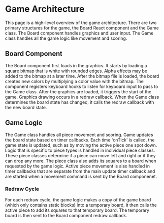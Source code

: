 # Game Architecture

This page is a high-level overview of the game architecture. There are two primary structures for the game, the Board React component and the Game class. The Board component handles graphics and user input. The Game class handles all the game logic like movement and scoring.

## Board Component
The Board component first loads in the graphics. It starts by loading a square bitmap that is white with rounded edges. Alpha effects may be added to the bitmap at a later time. After the bitmap file is loaded, the board creates new colors by multiplying a color value with the bitmap. The component registers keyboard hooks to listen for keyboard input to pass to the Game class. After the graphics are loaded, it triggers the start of the game. Graphics drawing occurs in a redraw callback. When the Game class determines the board state has changed, it calls the redraw callback with the new board state.

## Game Logic
The Game class handles all piece movement and scoring. Game updates the board state based on timer callbacks. Each time 'onTick' is called, the game state is updated, such as by moving the active piece one spot down. Logic that is specific to piece types is handled in individual piece classes. These piece classes determine if a piece can move left and right or if they can drop any more. The piece class also adds its squares to a board when requested by the game logic. Active piece movement is also handled in timer callbacks that are separate from the main update timer callback and are started when a movement command is sent by the Board componenet.

### Redraw Cycle
For each redraw cycle, the game logic makes a copy of the game board (which only contains static blocks) into a temporary board, it then calls the active piece to add its squares to that temporary board. The temporary board is then sent to the Board component redraw callback.

